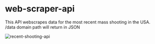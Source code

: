 # web-scraper-api

This API webscrapes data for the most recent mass shooting in the USA.  
/data domain path will return in JSON

![recent-shooting-api](https://user-images.githubusercontent.com/52366381/178638488-debbd351-3d4e-4af8-8e37-9176464e39f2.JPG)
